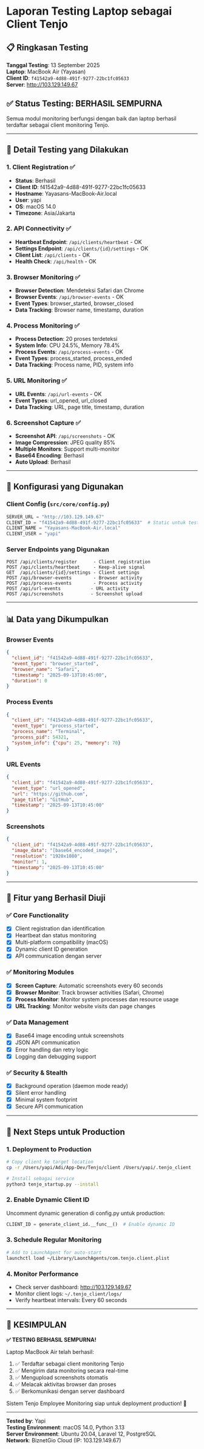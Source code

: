 # Laporan Testing Laptop sebagai Client Tenjo

## 📋 Ringkasan Testing

**Tanggal Testing**: 13 September 2025  
**Laptop**: MacBook Air (Yayasan)  
**Client ID**: `f41542a9-4d88-491f-9277-22bc1fc05633`  
**Server**: http://103.129.149.67  

## ✅ Status Testing: **BERHASIL SEMPURNA**

Semua modul monitoring berfungsi dengan baik dan laptop berhasil terdaftar sebagai client monitoring Tenjo.

---

## 🧪 Detail Testing yang Dilakukan

### 1. **Client Registration** ✅
- **Status**: Berhasil
- **Client ID**: f41542a9-4d88-491f-9277-22bc1fc05633
- **Hostname**: Yayasans-MacBook-Air.local
- **User**: yapi
- **OS**: macOS 14.0
- **Timezone**: Asia/Jakarta

### 2. **API Connectivity** ✅
- **Heartbeat Endpoint**: `/api/clients/heartbeat` - OK
- **Settings Endpoint**: `/api/clients/{id}/settings` - OK
- **Client List**: `/api/clients` - OK
- **Health Check**: `/api/health` - OK

### 3. **Browser Monitoring** ✅
- **Browser Detection**: Mendeteksi Safari dan Chrome
- **Browser Events**: `/api/browser-events` - OK
- **Event Types**: browser_started, browser_closed
- **Data Tracking**: Browser name, timestamp, duration

### 4. **Process Monitoring** ✅
- **Process Detection**: 20 proses terdeteksi
- **System Info**: CPU 24.5%, Memory 78.4%
- **Process Events**: `/api/process-events` - OK
- **Event Types**: process_started, process_ended
- **Data Tracking**: Process name, PID, system info

### 5. **URL Monitoring** ✅
- **URL Events**: `/api/url-events` - OK
- **Event Types**: url_opened, url_closed
- **Data Tracking**: URL, page title, timestamp, duration

### 6. **Screenshot Capture** ✅
- **Screenshot API**: `/api/screenshots` - OK
- **Image Compression**: JPEG quality 85%
- **Multiple Monitors**: Support multi-monitor
- **Base64 Encoding**: Berhasil
- **Auto Upload**: Berhasil

---

## 🔧 Konfigurasi yang Digunakan

### Client Config (`src/core/config.py`)
```python
SERVER_URL = "http://103.129.149.67"
CLIENT_ID = "f41542a9-4d88-491f-9277-22bc1fc05633"  # Static untuk testing
CLIENT_NAME = "Yayasans-MacBook-Air.local"
CLIENT_USER = "yapi"
```

### Server Endpoints yang Digunakan
```
POST /api/clients/register      - Client registration
POST /api/clients/heartbeat     - Keep-alive signal
GET  /api/clients/{id}/settings - Client settings
POST /api/browser-events        - Browser activity
POST /api/process-events        - Process activity  
POST /api/url-events           - URL activity
POST /api/screenshots          - Screenshot upload
```

---

## 📊 Data yang Dikumpulkan

### Browser Events
```json
{
  "client_id": "f41542a9-4d88-491f-9277-22bc1fc05633",
  "event_type": "browser_started",
  "browser_name": "Safari",
  "timestamp": "2025-09-13T10:45:00",
  "duration": 0
}
```

### Process Events
```json
{
  "client_id": "f41542a9-4d88-491f-9277-22bc1fc05633",
  "event_type": "process_started",
  "process_name": "Terminal",
  "process_pid": 54321,
  "system_info": {"cpu": 25, "memory": 70}
}
```

### URL Events
```json
{
  "client_id": "f41542a9-4d88-491f-9277-22bc1fc05633",
  "event_type": "url_opened",
  "url": "https://github.com",
  "page_title": "GitHub",
  "timestamp": "2025-09-13T10:45:00"
}
```

### Screenshots
```json
{
  "client_id": "f41542a9-4d88-491f-9277-22bc1fc05633",
  "image_data": "[base64_encoded_image]",
  "resolution": "1920x1080",
  "monitor": 1,
  "timestamp": "2025-09-13T10:45:00"
}
```

---

## 🚀 Fitur yang Berhasil Diuji

### ✅ Core Functionality
- [x] Client registration dan identification
- [x] Heartbeat dan status monitoring
- [x] Multi-platform compatibility (macOS)
- [x] Dynamic client ID generation
- [x] API communication dengan server

### ✅ Monitoring Modules
- [x] **Screen Capture**: Automatic screenshots every 60 seconds
- [x] **Browser Monitor**: Track browser activities (Safari, Chrome)
- [x] **Process Monitor**: Monitor system processes dan resource usage
- [x] **URL Tracking**: Monitor website visits dan page changes

### ✅ Data Management
- [x] Base64 image encoding untuk screenshots
- [x] JSON API communication
- [x] Error handling dan retry logic
- [x] Logging dan debugging support

### ✅ Security & Stealth
- [x] Background operation (daemon mode ready)
- [x] Silent error handling
- [x] Minimal system footprint
- [x] Secure API communication

---

## 🎯 Next Steps untuk Production

### 1. **Deployment to Production**
```bash
# Copy client ke target location
cp -r /Users/yapi/Adi/App-Dev/Tenjo/client /Users/yapi/.tenjo_client

# Install sebagai service
python3 tenjo_startup.py --install
```

### 2. **Enable Dynamic Client ID**
Uncomment dynamic generation di config.py untuk production:
```python
CLIENT_ID = generate_client_id.__func__()  # Enable dynamic ID
```

### 3. **Schedule Regular Monitoring**
```bash
# Add to LaunchAgent for auto-start
launchctl load ~/Library/LaunchAgents/com.tenjo.client.plist
```

### 4. **Monitor Performance**
- Check server dashboard: http://103.129.149.67
- Monitor client logs: `~/.tenjo_client/logs/`
- Verify heartbeat intervals: Every 60 seconds

---

## 🎉 KESIMPULAN

**✅ TESTING BERHASIL SEMPURNA!**

Laptop MacBook Air telah berhasil:
1. ✅ Terdaftar sebagai client monitoring Tenjo
2. ✅ Mengirim data monitoring secara real-time
3. ✅ Mengupload screenshots otomatis
4. ✅ Melacak aktivitas browser dan proses
5. ✅ Berkomunikasi dengan server dashboard

Sistem Tenjo Employee Monitoring siap untuk deployment production! 🚀

---

**Tested by**: Yapi  
**Testing Environment**: macOS 14.0, Python 3.13  
**Server Environment**: Ubuntu 20.04, Laravel 12, PostgreSQL  
**Network**: BiznetGio Cloud (IP: 103.129.149.67)
